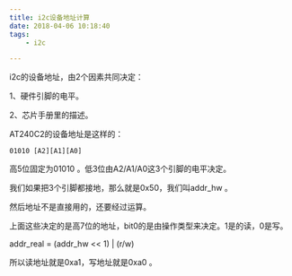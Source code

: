```yaml
---
title: i2c设备地址计算
date: 2018-04-06 10:18:40
tags:
	- i2c

---
```




i2c的设备地址，由2个因素共同决定：

1、硬件引脚的电平。

2、芯片手册里的描述。



AT240C2的设备地址是这样的：

```
01010 [A2][A1][A0]
```

高5位固定为01010 。低3位由A2/A1/A0这3个引脚的电平决定。

我们如果把3个引脚都接地，那么就是0x50，我们叫addr_hw 。

然后地址不是直接用的，还要经过运算。

上面这些决定的是高7位的地址，bit0的是由操作类型来决定。1是的读，0是写。

addr_real = (addr_hw << 1) | (r/w)

所以读地址就是0xa1，写地址就是0xa0 。

